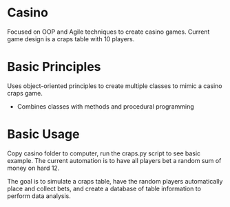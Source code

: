 # Casino
Focused on OOP and Agile techniques to create casino games.  Current game design is a craps table with 10 players. 

# Basic Principles
Uses object-oriented principles to create multiple classes to mimic a casino craps game.  
*  Combines classes with methods and procedural programming 

# Basic Usage
Copy casino folder to computer, run the craps.py script to see basic example.  The current automation is to have all players bet a random sum of money on hard 12.

The goal is to simulate a craps table, have the random players automatically place and collect bets, and create a database of table information to perform data analysis. 
